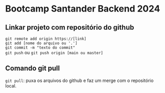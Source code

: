 # Bootcamp Santander Backend 2024

## Linkar projeto com repositório do github
`git remote add origin https://[link]`  
`git add [nome do arquivo ou '.']`  
`git commit -m "texto do commit"`   
`git push` ou `git push origin [main ou master]`

## Comando git pull
`git pull`: puxa os arquivos do github e faz um merge com o repositório local.